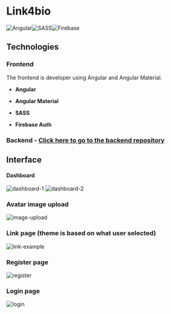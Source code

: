 # Link4bio

![Angular](https://img.shields.io/badge/angular-%23DD0031.svg?style=for-the-badge&logo=angular&logoColor=white)![SASS](https://img.shields.io/badge/SASS-hotpink.svg?style=for-the-badge&logo=SASS&logoColor=white)![Firebase](https://img.shields.io/badge/firebase-%23039BE5.svg?style=for-the-badge&logo=firebase)

## Technologies

### Frontend

The frontend is developer using Angular and Angular Material.

- **Angular**
  
- **Angular Material**
  
- **SASS**
  
- **Firebase Auth**

### Backend - [Click here to go to the backend repository](https://github.com/peppemig/link4bio-be)

## Interface

#### Dashboard
![dashboard-1](https://github.com/peppemig/link4bio-v2-fe/assets/120139042/8284a397-2f64-4d1d-976b-5578ccd5e17b)
![dashboard-2](https://github.com/peppemig/link4bio-v2-fe/assets/120139042/17397865-b35c-43dc-b0f1-1343231f374c)

### Avatar image upload
![image-upload](https://github.com/peppemig/link4bio-v2-fe/assets/120139042/d28fbd14-9196-40b2-b22e-76a76b9c109a)

### Link page (theme is based on what user selected)
![link-example](https://github.com/peppemig/link4bio-v2-fe/assets/120139042/25f0770f-7dbf-476e-99dd-4fe500d6460e)

### Register page
![register](https://github.com/peppemig/link4bio-v2-fe/assets/120139042/24f4d42d-5fed-4814-97db-4c0167af0703)

### Login page
![login](https://github.com/peppemig/link4bio-v2-fe/assets/120139042/e80db092-f1e6-4cd5-8483-e9898e316e7a)



